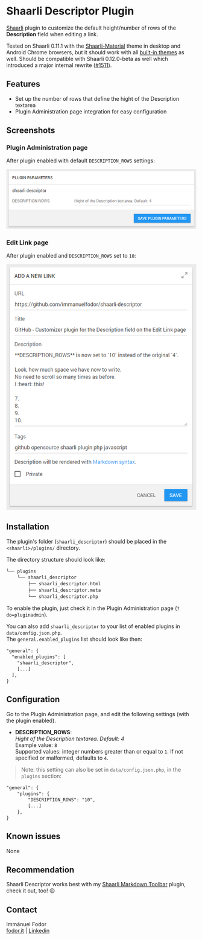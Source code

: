 # Shaarli Descriptor Plugin

[Shaarli](https://github.com/shaarli/Shaarli) plugin to customize the default height/number of rows of the **Description** field when editing a link. 

Tested on Shaarli 0.11.1 with the [Shaarli-Material](https://github.com/kalvn/Shaarli-Material) theme in desktop and Android Chrome browsers, but it should work with all [built-in themes](https://github.com/shaarli/Shaarli/tree/master/tpl/) as well. Should be compatible with Shaarli 0.12.0-beta as well which introduced a major internal rewrite ([#1511](https://github.com/shaarli/Shaarli/pull/1511)).

## Features

* Set up the number of rows that define the hight of the Description textarea
* Plugin Administration page integration for easy configuration

## Screenshots

### Plugin Administration page

After plugin enabled with default `DESCRIPTION_ROWS` settings:

![Shaarli Descriptor admin settings](screenshots/shaarli-descriptor-admin.png)

### Edit Link page

After plugin enabled and `DESCRIPTION_ROWS` set to `10`:

![Shaarli Descriptor edit link page](screenshots/shaarli-descriptor-editlink.png)

## Installation

The plugin's folder (`shaarli_descriptor`) should be placed in the `<shaarli>/plugins/` directory.

The directory structure should look like:

```bash 
└── plugins
    └── shaarli_descriptor
        ├── shaarli_descriptor.html
        ├── shaarli_descriptor.meta
        └── shaarli_descriptor.php
```

To enable the plugin, just check it in the Plugin Administration page (`?do=pluginadmin`).

You can also add `shaarli_descriptor` to your list of enabled plugins in `data/config.json.php`.\
The `general.enabled_plugins` list should look like then:

```
"general": {
  "enabled_plugins": [
    "shaarli_descriptor",
    [...]
  ],
}
```

## Configuration

Go to the Plugin Administration page, and edit the following settings (with the plugin enabled).

* **DESCRIPTION_ROWS**:\
*Hight of the Description textarea. Default: 4*\
Example value: `8`\
Supported values: integer numbers greater than or equal to `1`. If not specified or malformed, defaults to `4`.

> Note: this setting can also be set in `data/config.json.php`, in the `plugins` section:

```
"general": {
    "plugins": {
        "DESCRIPTION_ROWS": "10",
        [...]
    },
}
```

## Known issues

None

## Recommendation 

Shaarli Descriptor works best with my [Shaarli Markdown Toolbar](https://github.com/immanuelfodor/shaarli-markdown-toolbar) plugin, check it out, too! 😉

## Contact

Immánuel Fodor\
[fodor.it](https://fodor.it/shaarlifactorit) | [Linkedin](https://fodor.it/shaarlifactorin)
